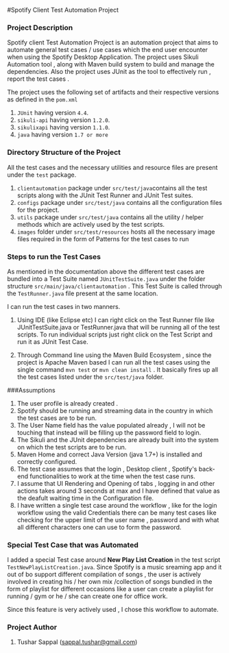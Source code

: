 #Spotify Client Test Automation Project

### Project Description 
Spotify client Test Automation Project is an automation project that aims to automate general test cases / use cases which the end user encounter when using the Spotify Desktop Application. The project uses Sikuli Automation tool , along with Maven build system to build and manage the dependencies. Also the project uses JUnit as the tool to effectively run , report the test cases . 

The project uses the following set of artifacts and their respective versions as defined in the `pom.xml`

1. `JUnit` having version `4.4`.
2. `sikuli-api` having version `1.2.0`.
3. `sikulixapi` having version `1.1.0`.
4. `java` having version `1.7 or more`

### Directory Structure of the Project

All the test cases and the necessary utilities and resource files are present under the `test` package.

1. `clientautomation` package under `src/test/java`contains all the test scripts along with the JUnit Test Runner and JUnit Test suites.
2. `configs` package under `src/test/java` contains all the configuration files for the project.
3. `utils` package under `src/test/java` contains all the utility / helper methods which are actively used by the test scripts.
4. `images` folder under `src/test/resources` hosts all the necessary image files required in the form of Patterns for the test cases to run

### Steps to run the Test Cases

As mentioned in the documentation above the different test cases are bundled into a Test Suite named `JUnitTestSuite.java` under the folder structure `src/main/java/clientautomation` . This Test Suite is called through the `TestRunner.java` file present at the same location.

I can run the test cases in two manners.

1. Using IDE (like Eclipse etc) I can right click on the Test Runner file like JUnitTestSuite.java or TestRunner.java that will be running all of the test scripts. To run individual scripts just right click on the Test Script and run it as JUnit Test Case.

2. Through Command line using the Maven Build Ecosystem , since the project is Apache Maven based I can run all the test cases using the single command `mvn test` or `mvn clean install` . It basically fires up all the test cases listed under the `src/test/java` folder.

###Assumptions

1. The user profile is already created .
2. Spotify should be running and streaming data in the country in which the test cases are to be run.
3. The User Name field has the value populated already , I will not be touching that instead will be filling up the password field to login.
4. The Sikuli and the JUnit dependencies are already built into the system on which the test scripts are to be run.
5. Maven Home and correct Java Version (java 1.7+) is installed and correctly configured.
6. The test case assumes that the login , Desktop client , Spotify's back-end functionalities to work at the time when the test case runs.
7. I assume that UI Rendering and Opening of tabs , logging in  and other actions takes around 3 seconds at max and I have defined that value as the deafult waiting time in the Configuration file.
8. I have written a single test case around the workflow , like for the login workflow using the valid Credentials there can be many test cases like checking for the upper limit of the user name , password and with what all different characters one can use to form the password.


### Special Test Case that was Automated
I added a special Test case around __New Play List Creation__ in the test script `TestNewPlayListCreation.java`. Since Spotify is a music sreaming app and it out of bo support different compilation of songs , the user is actively involved in creating his / her own mix /collection of songs bundled in the form of playlist for different occasions like a user can create a playlist for running / gym or he / she can create one for office work.

Since this feature is very actively used , I chose this workflow to automate.
 
### Project Author

1. Tushar Sappal (sappal.tushar@gmail.com)